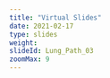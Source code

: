 ```yaml
---
title: "Virtual Slides"
date: 2021-02-17
type: slides
weight:
slideId: Lung_Path_03
zoomMax: 9
---
```

